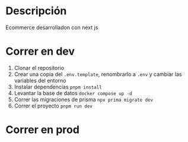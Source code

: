 # Descripción
Ecommerce desarrolladon con next js

# Correr en dev

1. Clonar el repositorio
2. Crear una copia del ```.env.template```, renombrarlo a ```.env``` y cambiar las variables del entorno
3. Instalar dependencias ```pnpm install```
4. Levantar la base de datos ```docker compose up -d```
5. Correr las migraciones de prisma ```npx prima migrate dev```
6. Correr el proyecto ```pnpm run dev```


# Correr en prod